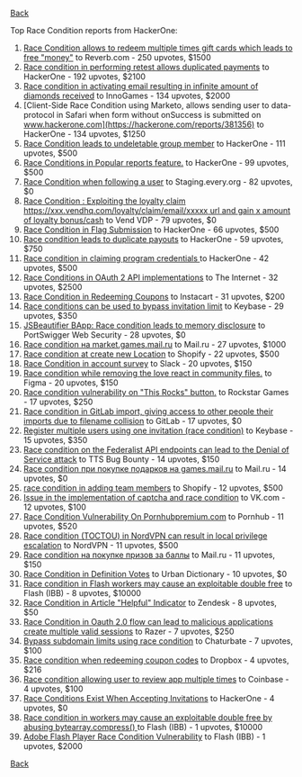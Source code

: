 [Back](../README.md)

Top Race Condition reports from HackerOne:

1. [Race Condition allows to redeem multiple times gift cards which leads to free "money"](https://hackerone.com/reports/759247) to Reverb.com - 250 upvotes, $1500
2. [Race condition in performing retest allows duplicated payments](https://hackerone.com/reports/429026) to HackerOne - 192 upvotes, $2100
3. [Race condition in activating email resulting in infinite amount of diamonds received](https://hackerone.com/reports/509629) to InnoGames - 134 upvotes, $2000
4. [Client-Side Race Condition using Marketo, allows sending user to data-protocol in Safari when form without onSuccess is submitted on www.hackerone.com](https://hackerone.com/reports/381356) to HackerOne - 134 upvotes, $1250
5. [Race Condition leads to undeletable group member](https://hackerone.com/reports/604534) to HackerOne - 111 upvotes, $500
6. [Race Conditions in Popular reports feature.](https://hackerone.com/reports/146845) to HackerOne - 99 upvotes, $500
7. [Race Condition when following a user](https://hackerone.com/reports/927384) to Staging.every.org - 82 upvotes, $0
8. [Race Condition : Exploiting the loyalty claim https://xxx.vendhq.com/loyalty/claim/email/xxxxx url and gain x amount of loyalty bonus/cash](https://hackerone.com/reports/331940) to Vend VDP - 79 upvotes, $0
9. [Race Condition in Flag Submission](https://hackerone.com/reports/454949) to HackerOne - 66 upvotes, $500
10. [Race condition leads to duplicate payouts](https://hackerone.com/reports/220445) to HackerOne - 59 upvotes, $750
11. [Race condition in claiming program credentials ](https://hackerone.com/reports/488985) to HackerOne - 42 upvotes, $500
12. [Race Conditions in OAuth 2 API implementations](https://hackerone.com/reports/55140) to The Internet - 32 upvotes, $2500
13. [Race Condition in Redeeming Coupons](https://hackerone.com/reports/157996) to Instacart - 31 upvotes, $200
14. [Race conditions can be used to bypass invitation limit](https://hackerone.com/reports/115007) to Keybase - 29 upvotes, $350
15. [JSBeautifier BApp: Race condition leads to memory disclosure](https://hackerone.com/reports/187134) to PortSwigger Web Security - 28 upvotes, $0
16. [Race condition на market.games.mail.ru](https://hackerone.com/reports/317557) to Mail.ru - 27 upvotes, $1000
17. [Race condition at create new Location](https://hackerone.com/reports/413759) to Shopify - 22 upvotes, $500
18. [Race Condition in account survey](https://hackerone.com/reports/165570) to Slack - 20 upvotes, $150
19. [Race condition while removing the love react in community files.](https://hackerone.com/reports/996141) to Figma - 20 upvotes, $150
20. [Race condition vulnerability on "This Rocks" button.](https://hackerone.com/reports/474021) to Rockstar Games - 17 upvotes, $250
21. [Race condition in GitLab import, giving access to other people their imports due to filename collision](https://hackerone.com/reports/214028) to GitLab - 17 upvotes, $0
22. [Register multiple users using one invitation (race condition)](https://hackerone.com/reports/148609) to Keybase - 15 upvotes, $350
23. [Race condition on the Federalist API endpoints can lead to the Denial of Service attack](https://hackerone.com/reports/249319) to TTS Bug Bounty - 14 upvotes, $150
24. [Race condition при покупке подарков на games.mail.ru](https://hackerone.com/reports/685432) to Mail.ru - 14 upvotes, $0
25. [race condition in adding team members](https://hackerone.com/reports/176127) to Shopify - 12 upvotes, $500
26. [Issue in the implementation of captcha and race condition](https://hackerone.com/reports/67562) to VK.com - 12 upvotes, $100
27. [Race Condition Vulnerability On Pornhubpremium.com](https://hackerone.com/reports/183624) to Pornhub - 11 upvotes, $520
28. [Race condition (TOCTOU) in NordVPN can result in local privilege escalation](https://hackerone.com/reports/768110) to NordVPN - 11 upvotes, $500
29. [Race condition на покупке призов за баллы](https://hackerone.com/reports/700833) to Mail.ru - 11 upvotes, $150
30. [Race Condition in Definition Votes](https://hackerone.com/reports/152717) to Urban Dictionary - 10 upvotes, $0
31. [Race condition in Flash workers may cause an exploitabl​e double free](https://hackerone.com/reports/37240) to Flash (IBB) - 8 upvotes, $10000
32. [Race Condition in Article "Helpful" Indicator](https://hackerone.com/reports/109485) to Zendesk - 8 upvotes, $50
33. [Race Condition in Oauth 2.0 flow can lead to malicious applications create multiple valid sessions](https://hackerone.com/reports/699112) to Razer - 7 upvotes, $250
34. [Bypass subdomain limits using race condition](https://hackerone.com/reports/395351) to Chaturbate - 7 upvotes, $100
35. [Race condition when redeeming coupon codes](https://hackerone.com/reports/59179) to Dropbox - 4 upvotes, $216
36. [Race condition allowing user to review app multiple times](https://hackerone.com/reports/106360) to Coinbase - 4 upvotes, $100
37. [Race Conditions Exist When Accepting Invitations](https://hackerone.com/reports/119354) to HackerOne - 4 upvotes, $0
38. [Race condition in workers may cause an exploitable double free by abusing bytearray.compress()  ](https://hackerone.com/reports/47227) to Flash (IBB) - 1 upvotes, $10000
39. [Adobe Flash Player Race Condition Vulnerability](https://hackerone.com/reports/119657) to Flash (IBB) - 1 upvotes, $2000


[Back](../README.md)